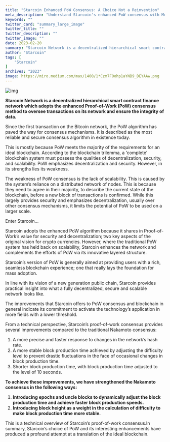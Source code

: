 ```yaml
---
title: "Starcoin Enhanced PoW Consensus: A Choice Not a Reinvention"
meta_description: "Understand Starcoin's enhanced PoW consensus with Move as an innovative choice for blockchain operations."
keywords: ""
twitter_card: "summary_large_image"
twitter_title: ""
twitter_description: ""
twitter_image: ""
date: 2023-02-20
summary: "Starcoin Network is a decentralized hierarchical smart contract finance network which adopts the enhanced Proof-of-Work (PoW) consensus..."
author: "Starcoin"
tags: [
    "Starcoin"
]
archives: "2023"
image: https://miro.medium.com/max/1400/1*Czm7FOohp1aYNB9_DEYAAw.png
---
```


![img](https://miro.medium.com/max/1400/1*Czm7FOohp1aYNB9_DEYAAw.png)

**Starcoin Network is a decentralized hierarchical smart contract finance network which adopts the enhanced Proof-of-Work (PoW) consensus method to oversee transactions on its network and ensure the integrity of data.**

Since the first transaction on the Bitcoin network, the PoW algorithm has paved the way for consensus mechanisms. It is described as the most reliable and secure consensus algorithm in existence today.

This is mostly because PoW meets the majority of the requirements for an ideal blockchain. According to the blockchain trilemma, a ‘complete’ blockchain system must possess the qualities of decentralization, security, and scalability. PoW emphasizes decentralization and security. However, in its strengths lies its weakness.

The weakness of PoW consensus is the lack of scalability. This is caused by the system’s reliance on a distributed network of nodes. This is because they need to agree in their majority, to describe the current state of the blockchain, before a new block of transactions is confirmed. While this largely provides security and emphasizes decentralization, usually over other consensus mechanisms, it limits the potential of PoW to be used on a larger scale.

Enter Starcoin…

Starcoin adopts the enhanced PoW algorithm because it shares in Proof-of-Work’s value for security and decentralization; two key aspects of the original vision for crypto currencies. However, where the traditional PoW system has held back on scalability, Starcoin enhances the network and complements the efforts of PoW via its innovative layered structure.

Starcoin’s version of PoW is generally aimed at providing users with a rich, seamless blockchain experience; one that really lays the foundation for mass adoption.

In line with its vision of a new generation public chain, Starcoin provides practical insight into what a fully decentralized, secure and scalable network looks like.

The improvements that Starcoin offers to PoW consensus and blockchain in general indicate its commitment to activate the technology’s application in more fields with a lower threshold.

From a technical perspective, Starcoin’s proof-of-work consensus provides several improvements compared to the traditional Nakamoto consensus:

1. A more precise and faster response to changes in the network’s hash rate.
2. A more stable block production time achieved by adjusting the difficulty level to prevent drastic fluctuations in the face of occasional changes in block production time.
3. Shorter block production time, with block production time adjusted to the level of 10 seconds.

**To achieve these improvements, we have strengthened the Nakamoto consensus in the following ways:**

1. **Introducing epochs and uncle blocks to dynamically adjust the block production time and achieve faster block production speeds.**
2. **Introducing block height as a weight in the calculation of difficulty to make block production time more stable.**

This is a technical overview of Starcoin’s proof-of-work consensus.In summary, Starcoin’s choice of PoW and its interesting enhancements have produced a profound attempt at a translation of the ideal blockchain.